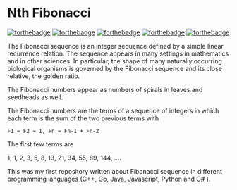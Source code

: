 
# Nth Fibonacci


[![forthebadge](https://forthebadge.com/images/badges/made-with-c-sharp.svg)](http://forthebadge.com)
[![forthebadge](https://forthebadge.com/images/badges/made-with-c-plus-plus.svg)](http://forthebadge.com)
[![forthebadge](http://forthebadge.com/images/badges/made-with-C#.svg)](http://forthebadge.com)
[![forthebadge](http://forthebadge.com/images/badges/made-with-C#.svg)](http://forthebadge.com)
[![forthebadge](http://forthebadge.com/images/badges/made-with-C#.svg)](http://forthebadge.com)

The Fibonacci sequence is an integer sequence defined by a simple linear recurrence relation. The sequence appears in many settings in mathematics and in other sciences. In particular, the shape of many naturally occurring biological organisms is governed by the Fibonacci sequence and its close relative, the golden ratio.

The Fibonacci numbers appear as numbers of spirals in leaves and seedheads as well.

The Fibonacci numbers are the terms of a sequence of integers in which each term is the sum of the two previous terms with

    F1 = F2 = 1, Fn = Fn-1 + Fn-2

The first few terms are

1, 1, 2, 3, 5, 8, 13, 21, 34, 55, 89, 144, ....

This was my first repository written about Fibonacci sequence in different programming languages (C++, Go, Java, Javascript, Python and C# ).
